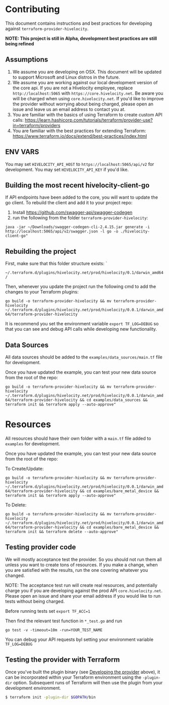 # Contributing

This document contains instructions and best practices for developing against `terraform-provider-hivelocity`.

**NOTE: This project is still in Alpha, development best practices are still being refined**

## Assumptions

1. We assume you are developing on OSX.  This document will be updated to support Microsoft and Linux distros in the future.
2. We assume you are working against our local development version of the core api.  If you are not a Hivelocity employee, replace `http://localhost:5065` with `https://core.hivelocity.net`. Be aware you will be charged when using `core.hivelocity.net`. If you'd like to improve the provider without worrying about being charged, please open an issue and leave us an email address to contact you at. 
3. You are familiar with the basics of using Terraform to create custom API calls: https://learn.hashicorp.com/tutorials/terraform/provider-use?in=terraform/providers
4. You are familiar with the best practices for extending Terraform: https://www.terraform.io/docs/extend/best-practices/index.html

## ENV VARS

You may set `HIVELOCITY_API_HOST` to `https://localhost:5065/api/v2` for development.
You may set `HIVELOCITY_API_KEY` if you'd like.

## Building the most recent hivelocity-client-go

If API endpoints have been added to the core, you will want to update the go client.
To rebuild the client and add it to your project repo:

1. Install https://github.com/swagger-api/swagger-codegen
2. run the following from the folder `terraform-provider-hivelocity`:

`java -jar ~/Downloads/swagger-codegen-cli-2.4.15.jar generate -i http://localhost:5065/api/v2/swagger.json -l go -o ./hivelocity-client-go"`

## Rebuilding the project

First, make sure that this folder structure exists: `

`~/.terraform.d/plugins/hivelocity.net/prod/hivelocity/0.1/darwin_amd64/`

Then, whenever you update the project run the following cmd to add the changes to your Terraform plugins:

`go build -o terraform-provider-hivelocity && mv terraform-provider-hivelocity ~/.terraform.d/plugins/hivelocity.net/prod/hivelocity/0.0.1/darwin_amd64/terraform-provider-hivelocity`

It is recommend you set the environment variable `export TF_LOG=DEBUG` so that you can see and debug API calls while developing new functionality.


## Data Sources

All data sources should be added to the `examples/data_sources/main.tf` file for development.  

Once you have updated the example, you can test your new data source from the root of the repo:

`go build -o terraform-provider-hivelocity && mv terraform-provider-hivelocity ~/.terraform.d/plugins/hivelocity.net/prod/hivelocity/0.0.1/darwin_amd64/terraform-provider-hivelocity && cd examples/data_sources && terraform init && terraform apply --auto-approve"`

# Resources

All resources should have their own folder with a `main.tf` file added to `examples` for development.  

Once you have updated the example, you can test your new data source from the root of the repo:

To Create/Update:

`go build -o terraform-provider-hivelocity && mv terraform-provider-hivelocity ~/.terraform.d/plugins/hivelocity.net/prod/hivelocity/0.0.1/darwin_amd64/terraform-provider-hivelocity && cd examples/bare_metal_device && terraform init && terraform apply --auto-approve"`

To Delete:

`go build -o terraform-provider-hivelocity && mv terraform-provider-hivelocity ~/.terraform.d/plugins/hivelocity.net/prod/hivelocity/0.0.1/darwin_amd64/terraform-provider-hivelocity && cd examples/bare_metal_device && terraform init && terraform delete --auto-approve"`


Testing provider code
---------------------------

We will mostly acceptance test the provider. So you should not run them all unless you want to create tons of resources.
If you make a change, when you are satisfied with the results, run the one covering whatever you changed.

NOTE: The acceptance test run will create real resources, and potentially charge you if you are developing against the prod API `core.hivelocity.net`.
Please open an issue and share your email address if you would like to run tests without being charged.

Before running tests set `export TF_ACC=1`

Then find the relevant test function in `*_test.go` and run 

`go test -v -timeout=10m -run=YOUR_TEST_NAME`

You can debug your API requests byl setting your environment variable `TF_LOG=DEBUG`


Testing the provider with Terraform
---------------------------------------

Once you've built the plugin binary (see [Developing the provider](#developing-the-provider) above), it can be incorporated within your Terraform environment using the `-plugin-dir` option. Subsequent runs of Terraform will then use the plugin from your development environment.

```sh
$ terraform init -plugin-dir $GOPATH/bin
```

